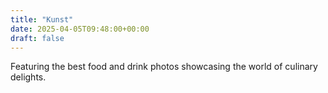 ```yaml
---
title: "Kunst"
date: 2025-04-05T09:48:00+00:00
draft: false
---
```


Featuring the best food and drink photos showcasing the world of culinary delights.

